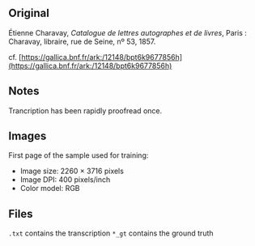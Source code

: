 ## Original
Étienne Charavay, _Catalogue de lettres autographes et de livres_,
Paris : Charavay, libraire, rue de Seine, nº 53, 1857.

cf. [https://gallica.bnf.fr/ark:/12148/bpt6k9677856h](https://gallica.bnf.fr/ark:/12148/bpt6k9677856h)

## Notes
Trancription has been rapidly proofread once.

## Images

First page of the sample used for training:
- Image size: 2260 × 3716 pixels
- Image DPI: 400 pixels/inch
- Color model: RGB 

## Files

```.txt``` contains the transcription
```*_gt``` contains the ground truth
